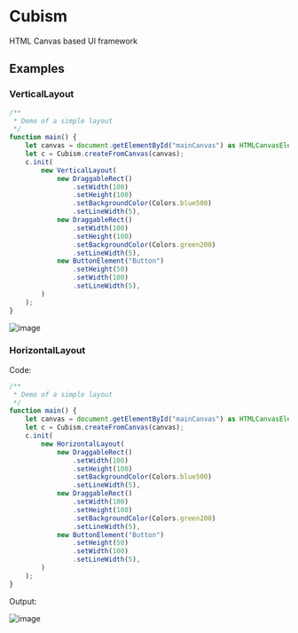 # Cubism
HTML Canvas based UI framework

## Examples

### VerticalLayout
```typescript
/**
 * Demo of a simple layout
 */
function main() {
    let canvas = document.getElementById("mainCanvas") as HTMLCanvasElement;
    let c = Cubism.createFromCanvas(canvas);
    c.init(
        new VerticalLayout(
            new DraggableRect()
                .setWidth(100)
                .setHeight(100)
                .setBackgroundColor(Colors.blue500)
                .setLineWidth(5),
            new DraggableRect()
                .setWidth(100)
                .setHeight(100)
                .setBackgroundColor(Colors.green200)
                .setLineWidth(5),
            new ButtonElement("Button")
                .setHeight(50)
                .setWidth(100)
                .setLineWidth(5),
        )
    );
}
```

![image](https://user-images.githubusercontent.com/34388992/193383469-02e7d9b5-107c-4b7c-b1f9-1c97fe0782ee.png)

### HorizontalLayout
Code:
```typescript
/**
 * Demo of a simple layout
 */
function main() {
    let canvas = document.getElementById("mainCanvas") as HTMLCanvasElement;
    let c = Cubism.createFromCanvas(canvas);
    c.init(
        new HorizontalLayout(
            new DraggableRect()
                .setWidth(100)
                .setHeight(100)
                .setBackgroundColor(Colors.blue500)
                .setLineWidth(5),
            new DraggableRect()
                .setWidth(100)
                .setHeight(100)
                .setBackgroundColor(Colors.green200)
                .setLineWidth(5),
            new ButtonElement("Button")
                .setHeight(50)
                .setWidth(100)
                .setLineWidth(5),
        )
    );
}
```
Output:

![image](https://user-images.githubusercontent.com/34388992/193382577-52f6bd7f-a816-4d34-8612-4ad61e4bcac9.png)
